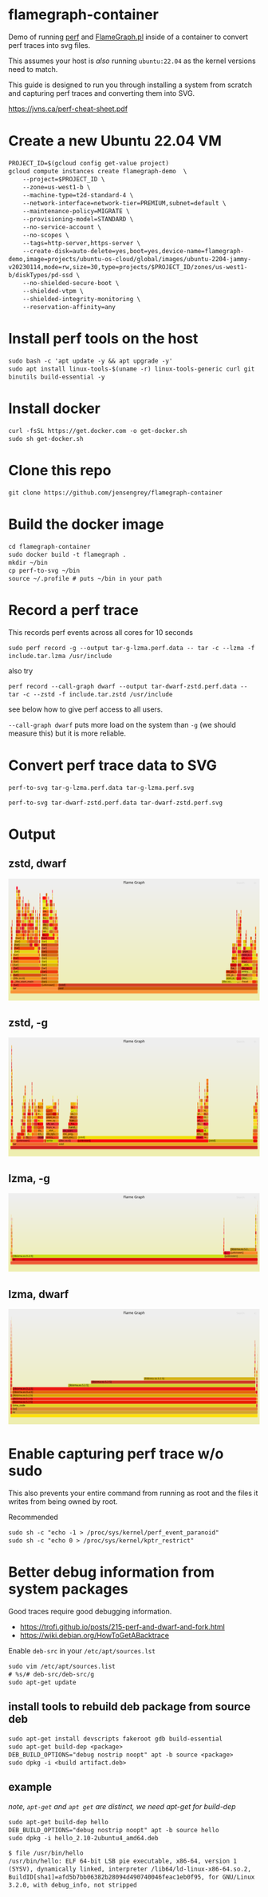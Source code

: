 # flamegraph-container

Demo of running [perf](https://www.brendangregg.com/perf.html) and [FlameGraph.pl](https://github.com/brendangregg/FlameGraph) inside of a container to convert perf traces into svg files.

This assumes your host is *also* running `ubuntu:22.04` as the kernel versions need to match.

This guide is designed to run you through installing a system from scratch and capturing perf traces and converting them into SVG. 

https://jvns.ca/perf-cheat-sheet.pdf

# Create a new Ubuntu 22.04 VM

```
PROJECT_ID=$(gcloud config get-value project)
gcloud compute instances create flamegraph-demo  \
    --project=$PROJECT_ID \
    --zone=us-west1-b \
    --machine-type=t2d-standard-4 \
    --network-interface=network-tier=PREMIUM,subnet=default \
    --maintenance-policy=MIGRATE \
    --provisioning-model=STANDARD \
    --no-service-account \
    --no-scopes \
    --tags=http-server,https-server \
    --create-disk=auto-delete=yes,boot=yes,device-name=flamegraph-demo,image=projects/ubuntu-os-cloud/global/images/ubuntu-2204-jammy-v20230114,mode=rw,size=30,type=projects/$PROJECT_ID/zones/us-west1-b/diskTypes/pd-ssd \
    --no-shielded-secure-boot \
    --shielded-vtpm \
    --shielded-integrity-monitoring \
    --reservation-affinity=any

```

# Install perf tools on the host

```
sudo bash -c 'apt update -y && apt upgrade -y'
sudo apt install linux-tools-$(uname -r) linux-tools-generic curl git binutils build-essential -y
```

# Install docker

```
curl -fsSL https://get.docker.com -o get-docker.sh
sudo sh get-docker.sh
```

# Clone this repo

```
git clone https://github.com/jensengrey/flamegraph-container
```


# Build the docker image

```
cd flamegraph-container
sudo docker build -t flamegraph .
mkdir ~/bin
cp perf-to-svg ~/bin
source ~/.profile # puts ~/bin in your path
```

# Record a perf trace

This records perf events across all cores for 10 seconds

```
sudo perf record -g --output tar-g-lzma.perf.data -- tar -c --lzma -f include.tar.lzma /usr/include
```

also try

```
perf record --call-graph dwarf --output tar-dwarf-zstd.perf.data -- tar -c --zstd -f include.tar.zstd /usr/include
```

see below how to give perf access to all users.

`--call-graph dwarf` puts more load on the system than `-g` (we should measure this) but it is more reliable.

# Convert perf trace data to SVG

```
perf-to-svg tar-g-lzma.perf.data tar-g-lzma.perf.svg
```

```
perf-to-svg tar-dwarf-zstd.perf.data tar-dwarf-zstd.perf.svg
```

# Output

## zstd, dwarf

![zstd-dwarf perf trace](https://raw.githubusercontent.com/jensengrey/flamegraph-container/main/sample-data/tar-dwarf-zstd.perf.svg)

## zstd, -g

![zstd-g perf trace](https://raw.githubusercontent.com/jensengrey/flamegraph-container/main/sample-data/tar-g-zstd.perf.svg)

## lzma, -g

![lzma-g perf trace](https://raw.githubusercontent.com/jensengrey/flamegraph-container/main/sample-data/tar-g-lzma.perf.svg)

## lzma, dwarf

![lzma-dwarf perf trace](https://raw.githubusercontent.com/jensengrey/flamegraph-container/main/sample-data/tar-dwarf-lzma.perf.svg)


# Enable capturing perf trace w/o sudo

This also prevents your entire command from running as root and the files it writes from being owned by root.

Recommended

```
sudo sh -c "echo -1 > /proc/sys/kernel/perf_event_paranoid"
sudo sh -c "echo 0 > /proc/sys/kernel/kptr_restrict"
```

# Better debug information from system packages

Good traces require good debugging information. 

* https://trofi.github.io/posts/215-perf-and-dwarf-and-fork.html
* https://wiki.debian.org/HowToGetABacktrace

Enable `deb-src` in your `/etc/apt/sources.lst`

```
sudo vim /etc/apt/sources.list
# %s/# deb-src/deb-src/g
sudo apt-get update
```

## install tools to rebuild deb package from source deb

```
sudo apt-get install devscripts fakeroot gdb build-essential
sudo apt-get build-dep <package>
DEB_BUILD_OPTIONS="debug nostrip noopt" apt -b source <package>
sudo dpkg -i <build artifact.deb>
```

## example

*note, `apt-get` and `apt get` are distinct, we need apt-get for build-dep*

```
sudo apt-get build-dep hello
DEB_BUILD_OPTIONS="debug nostrip noopt" apt -b source hello
sudo dpkg -i hello_2.10-2ubuntu4_amd64.deb
```

```
$ file /usr/bin/hello
/usr/bin/hello: ELF 64-bit LSB pie executable, x86-64, version 1 (SYSV), dynamically linked, interpreter /lib64/ld-linux-x86-64.so.2, BuildID[sha1]=afd5b7bb06382b28094d490740046feac1eb0f95, for GNU/Linux 3.2.0, with debug_info, not stripped
```




